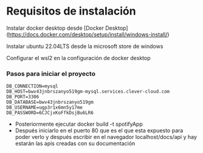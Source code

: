 # Requisitos de instalación

Instalar docker desktop desde [Docker Desktop] (https://docs.docker.com/desktop/setup/install/windows-install/)

Instalar ubuntu 22.04LTS desde la microsoft store de windows

Configurar el wsl2 en la configuración de docker desktop


### Pasos para iniciar el proyecto

``` Crear .env y añadir configuración correspondiente
DB_CONNECTION=mysql
DB_HOST=bwv43jnbrszanyo519gm-mysql.services.clever-cloud.com
DB_PORT=3306
DB_DATABASE=bwv43jnbrszanyo519gm
DB_USERNAME=ugp3r1x6mn5y17me
DB_PASSWORD=6CJCjxKoFfkDsjBu6LR6
```
- Posteriormente ejecutar docker build -t spotifyApp 
- Después iniciarlo en el puerto 80 que es el que esta expuesto para poder verlo y después escribir en el navegador localhost/docs/api y hay estarán las apis creadas con su documentación 
